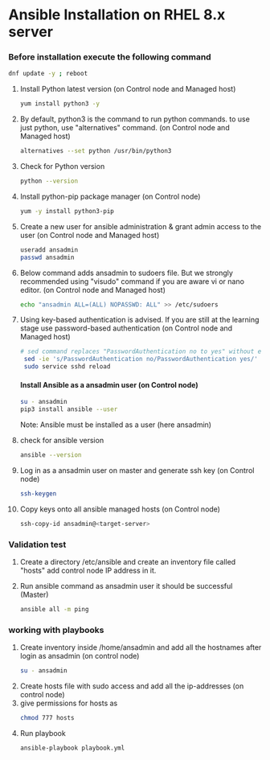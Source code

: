 # Ansible Installation on RHEL 8.x server
### Before installation execute the following command 
   ```sh
   dnf update -y ; reboot
   ```

1. Install Python latest version  (on Control node and Managed host)
   ```sh 
   yum install python3 -y
   ```

1. By default, python3 is the command to run python commands. to use just python, use "alternatives" command.  (on Control node and Managed host)
   ```sh 
   alternatives --set python /usr/bin/python3
   ```

1. Check for Python version  
   ```sh 
   python --version
   ```
1. Install python-pip package manager  (on Control node)
   ```sh 
   yum -y install python3-pip
   ```

1. Create a new user for ansible administration & grant admin access to the user  (on Control node and Managed host)
   ```sh 
   useradd ansadmin
   passwd ansadmin
   ```
1. Below command adds ansadmin to sudoers file. But we strongly recommended using "visudo" command if you are aware vi or nano editor.  (on Control node and Managed host)
   ```sh
   echo "ansadmin ALL=(ALL) NOPASSWD: ALL" >> /etc/sudoers
   ```
1. Using key-based authentication is advised. If you are still at the learning stage use password-based authentication (on Control node and Managed host)
   ```sh 
   # sed command replaces "PasswordAuthentication no to yes" without editing file 
    sed -ie 's/PasswordAuthentication no/PasswordAuthentication yes/' /etc/ssh/sshd_config
    sudo service sshd reload
   ``` 

    #### Install Ansible as a ansadmin user (on Control node)
   ```sh 
   su - ansadmin
   pip3 install ansible --user
   ``` 
      Note: Ansible must be installed as a user (here ansadmin)
1. check for ansible version 
   ```sh
   ansible --version
   ```

1. Log in as a ansadmin user on master and generate ssh key (on Control node)
   ```sh 
   ssh-keygen
   ```
1. Copy keys onto all ansible managed hosts (on Control node)
   ```sh 
   ssh-copy-id ansadmin@<target-server>
   ```
### Validation test

1. Create a directory /etc/ansible and create an inventory file called "hosts" add control node IP address in it. 
   
1. Run ansible command as ansadmin user it should be successful (Master)
   ```sh 
   ansible all -m ping
   ```
   
### working with playbooks
1. Create inventory inside /home/ansadmin and add all the hostnames after login as ansadmin (on control node)
   ```sh
   su - ansadmin
   ``` 
2. Create hosts file with sudo access and add all the ip-addresses (on control node)
3. give permissions for hosts as 
   ```sh
   chmod 777 hosts
   ```
4. Run playbook
   ```sh
   ansible-playbook playbook.yml
   ```
   
